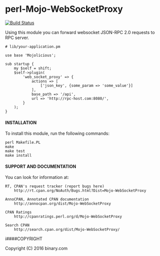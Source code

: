 # perl-Mojo-WebSocketProxy
[![Build Status](https://travis-ci.org/binary-com/perl-Mojo-WebSocketProxy.svg?branch=master)](https://travis-ci.org/binary-com/perl-Mojo-WebSocketProxy) 

Using this module you can forward websocket JSON-RPC 2.0 requests to RPC server.


```
# lib/your-application.pm

use base 'Mojolicious';

sub startup {
    my $self = shift;
    $self->plugin(
        'web_socket_proxy' => {
            actions => [
                ['json_key', {some_param => 'some_value'}]
            ],
            base_path => '/api',
            url => 'http://rpc-host.com:8080/',
        }
    );
}

```

#### INSTALLATION

To install this module, run the following commands:

	perl Makefile.PL
	make
	make test
	make install

#### SUPPORT AND DOCUMENTATION

You can look for information at:

    RT, CPAN's request tracker (report bugs here)
        http://rt.cpan.org/NoAuth/Bugs.html?Dist=Mojo-WebSocketProxy

    AnnoCPAN, Annotated CPAN documentation
        http://annocpan.org/dist/Mojo-WebSocketProxy

    CPAN Ratings
        http://cpanratings.perl.org/d/Mojo-WebSocketProxy

    Search CPAN
        http://search.cpan.org/dist/Mojo-WebSocketProxy/


i####COPYRIGHT

Copyright (C) 2016 binary.com
